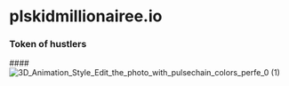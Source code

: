 # plskidmillionairee.io
### Token of hustlers 
####![3D_Animation_Style_Edit_the_photo_with_pulsechain_colors_perfe_0 (1)](https://github.com/Pulsechainkidmillionaire/plskidmillionairee.io/assets/156730379/0ac7c2fe-9ba6-41d1-a670-532e09eb1af8)
